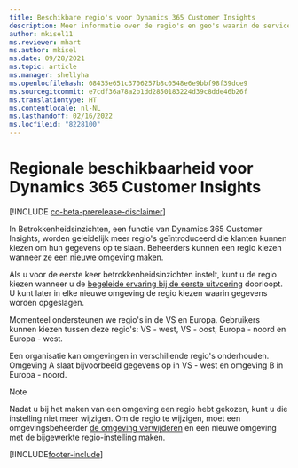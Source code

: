 ```yaml
---
title: Beschikbare regio's voor Dynamics 365 Customer Insights
description: Meer informatie over de regio's en geo's waarin de service wordt geïmplementeerd.
author: mkisel11
ms.reviewer: mhart
ms.author: mkisel
ms.date: 09/28/2021
ms.topic: article
ms.manager: shellyha
ms.openlocfilehash: 08435e651c3706257b8c0548e6e9bbf98f39dce9
ms.sourcegitcommit: e7cdf36a78a2b1dd2850183224d39c8dde46b26f
ms.translationtype: HT
ms.contentlocale: nl-NL
ms.lasthandoff: 02/16/2022
ms.locfileid: "8228100"
---
```

# <a name="regional-availability-for-dynamics-365-customer-insights"></a>Regionale beschikbaarheid voor Dynamics 365 Customer Insights

[!INCLUDE [cc-beta-prerelease-disclaimer](includes/cc-beta-prerelease-disclaimer.md)]

In Betrokkenheidsinzichten, een functie van Dynamics 365 Customer Insights, worden geleidelijk meer regio's geïntroduceerd die klanten kunnen kiezen om hun gegevens op te slaan. Beheerders kunnen een regio kiezen wanneer ze [een nieuwe omgeving maken](create-new-environment.md). 

Als u voor de eerste keer betrokkenheidsinzichten instelt, kunt u de regio kiezen wanneer u de [begeleide ervaring bij de eerste uitvoering](quickstart.md) doorloopt. U kunt later in elke nieuwe omgeving de regio kiezen waarin gegevens worden opgeslagen.

Momenteel ondersteunen we regio's in de VS en Europa. Gebruikers kunnen kiezen tussen deze regio's: VS - west, VS - oost, Europa - noord en Europa - west.

Een organisatie kan omgevingen in verschillende regio's onderhouden. Omgeving A slaat bijvoorbeeld gegevens op in VS - west en omgeving B in Europa - noord.

> [!NOTE]
> Nadat u bij het maken van een omgeving een regio hebt gekozen, kunt u die instelling niet meer wijzigen. Om de regio te wijzigen, moet een omgevingsbeheerder [de omgeving verwijderen](manage-environments-workspaces.md#delete-an-environment) en een nieuwe omgeving met de bijgewerkte regio-instelling maken.


[!INCLUDE[footer-include](../includes/footer-banner.md)]
